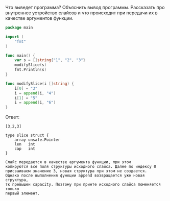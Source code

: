 Что выведет программа? Объяснить вывод программы. Рассказать про внутреннее устройство слайсов и что происходит при передачи их в качестве аргументов функции.

```go
package main

import (
	"fmt"
)

func main() {
	var s = []string{"1", "2", "3"}
	modifySlice(s)
	fmt.Println(s)
}

func modifySlice(i []string) {
	i[0] = "3"
	i = append(i, "4")
	i[1] = "5"
	i = append(i, "6")
}
```

Ответ:
```
[3,2,3]

type slice struct {
	array unsafe.Pointer
	len   int
	cap   int
}

Слайс передается в качестве аргумента функции, при этом
копируются все поля структуры исходного слайса. Далее по индексу 0
присваиваем значение 3, новая структура при этом не создается.
Однако после выполнения функции append возвращается уже новая структура,
тк превышен capacity. Поэтому при принте исходного слайса поменяется только
первый элемент.
```